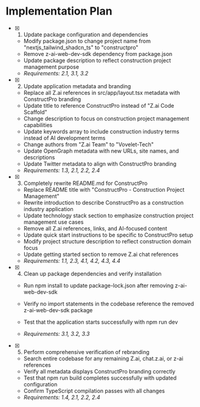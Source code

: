 # Implementation Plan

- [x] 1. Update package configuration and dependencies




  - Modify package.json to change project name from "nextjs_tailwind_shadcn_ts" to "constructpro"
  - Remove z-ai-web-dev-sdk dependency from package.json
  - Update package description to reflect construction project management purpose
  - _Requirements: 2.1, 3.1, 3.2_

- [x] 2. Update application metadata and branding


  - Replace all Z.ai references in src/app/layout.tsx metadata with ConstructPro branding
  - Update title to reference ConstructPro instead of "Z.ai Code Scaffold"
  - Change description to focus on construction project management capabilities
  - Update keywords array to include construction industry terms instead of AI development terms
  - Change authors from "Z.ai Team" to "Vovelet-Tech"
  - Update OpenGraph metadata with new URLs, site names, and descriptions
  - Update Twitter metadata to align with ConstructPro branding
  - _Requirements: 1.3, 2.1, 2.2, 2.4_

- [x] 3. Completely rewrite README.md for ConstructPro


  - Replace README title with "ConstructPro - Construction Project Management"
  - Rewrite introduction to describe ConstructPro as a construction industry application
  - Update technology stack section to emphasize construction project management use cases
  - Remove all Z.ai references, links, and AI-focused content
  - Update quick start instructions to be specific to ConstructPro setup
  - Modify project structure description to reflect construction domain focus
  - Update getting started section to remove Z.ai chat references
  - _Requirements: 1.1, 2.3, 4.1, 4.2, 4.3, 4.4_



- [x] 4. Clean up package dependencies and verify installation




  - Run npm install to update package-lock.json after removing z-ai-web-dev-sdk
  - Verify no import statements in the codebase reference the removed z-ai-web-dev-sdk package
  - Test that the application starts successfully with npm run dev



  - _Requirements: 3.1, 3.2, 3.3_

- [x] 5. Perform comprehensive verification of rebranding



  - Search entire codebase for any remaining Z.ai, chat.z.ai, or z-ai references
  - Verify all metadata displays ConstructPro branding correctly
  - Test that npm run build completes successfully with updated configuration
  - Confirm TypeScript compilation passes with all changes
  - _Requirements: 1.4, 2.1, 2.2, 2.4_